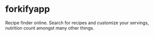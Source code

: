 # forkifyapp
Recipe finder online. Search for recipes and customize your servings, nutrition count amongst many other things.
